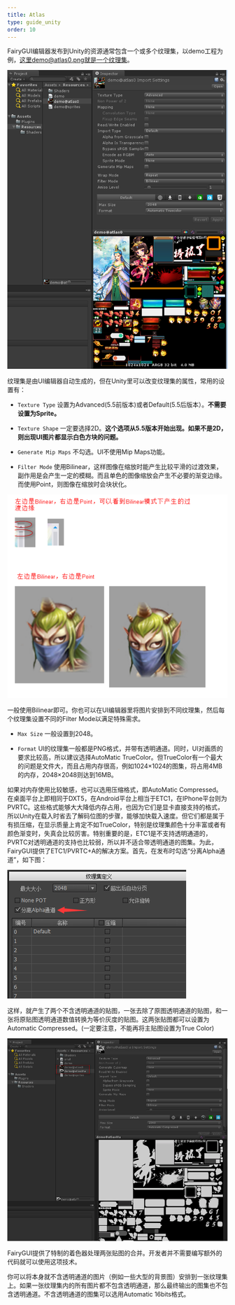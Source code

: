 ```yaml
---
title: Atlas
type: guide_unity
order: 10
---
```


FairyGUI编辑器发布到Unity的资源通常包含一个或多个纹理集，以demo工程为例，这里demo@atlas0.png就是一个纹理集。

![](../../images/2015-10-21_230257.png)

纹理集是由UI编辑器自动生成的，但在Unity里可以改变纹理集的属性，常用的设置有：

- `Texture Type` 设置为Advanced(5.5前版本)或者Default(5.5后版本）。**不需要设置为Sprite。**

- `Texture Shape` 一定要选择2D。**这个选项从5.5版本开始出现。如果不是2D，则出现UI图片都显示白色方块的问题。**

- `Generate Mip Maps` 不勾选。UI不使用Mip Maps功能。

- `Filter Mode` 使用Bilinear，这样图像在缩放时能产生比较平滑的过渡效果，副作用是会产生一定的模糊。而且单色的图像缩放会产生不必要的渐变边缘。而使用Point，则图像在缩放时会块状化。

![](../../images/2015-10-22_082659.png)

一般使用Bilinear即可。你也可以在UI编辑器里将图片安排到不同纹理集，然后每个纹理集设置不同的Filter Mode以满足特殊需求。

- `Max Size` 一般设置到2048。

- `Format` UI的纹理集一般都是PNG格式，并带有透明通道。同时，UI对画质的要求比较高，所以建议选择AutoMatic TrueColor。但TrueColor有一个最大的问题是文件大，而且占用内存很高，例如1024×1024的图集，将占用4MB的内存，2048×2048则达到16MB。

如果对内存使用比较敏感，也可以选用压缩格式，即AutoMatic Compressed。在桌面平台上即相同于DXT5，在Android平台上相当于ETC1，在IPhone平台则为PVRTC。这些格式能够大大降低内存占用，也因为它们是显卡直接支持的格式，所以Unity在载入时省去了解码位图的步骤，能够加快载入速度。但它们都是属于有损压缩，在显示质量上肯定不如TrueColor，特别是纹理集颜色十分丰富或者有颜色渐变时，失真会比较厉害。特别重要的是，ETC1是不支持透明通道的，PVRTC对透明通道的支持也比较弱，所以并不适合带透明通道的图集。为此，FairyGUI提供了ETC1/PVRTC+A的解决方案。首先，在发布时勾选“分离Alpha通道”，如下图：

![](../../images/20170808225148.png)

这样，就产生了两个不含透明通道的贴图，一张去除了原图透明通道的贴图，和一张将原贴图透明通道数值转换为等价灰度的贴图。这两张贴图都可以设置为Automatic Compressed。(一定要注意，不能再将主贴图设置为True Color)

![](../../images/2015-10-22_110549.png)

FairyGUI提供了特制的着色器处理两张贴图的合并。开发者并不需要编写额外的代码就可以使用这项技术。

你可以将本身就不含透明通道的图片（例如一些大型的背景图）安排到一张纹理集上。如果一张纹理集内的所有图片都不包含透明通道，那么最终输出的图集也不包含透明通道。不含透明通道的图集可以选用Automatic 16bits格式。